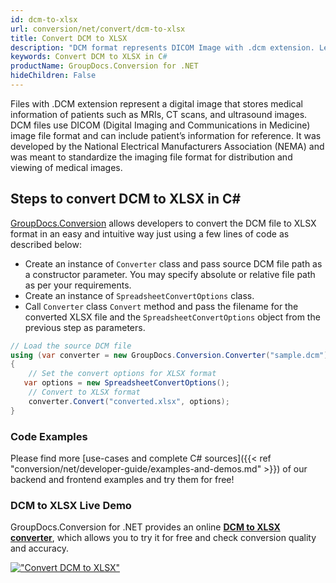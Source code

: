 ```yaml
---
id: dcm-to-xlsx
url: conversion/net/convert/dcm-to-xlsx
title: Convert DCM to XLSX
description: "DCM format represents DICOM Image with .dcm extension. Learn how to convert DCM to XLSX file programmatically in C# language using GroupDocs.Conversion for .NET library."
keywords: Convert DCM to XLSX in C#
productName: GroupDocs.Conversion for .NET
hideChildren: False
---
```


Files with .DCM extension represent a digital image that stores medical information of patients such as MRIs, CT scans, and ultrasound images. DCM files use DICOM (Digital Imaging and Communications in Medicine) image file format and can include patient’s information for reference. It was developed by the National Electrical Manufacturers Association (NEMA) and was meant to standardize the imaging file format for distribution and viewing of medical images.

## Steps to convert DCM to XLSX in C#

[GroupDocs.Conversion](https://products.groupdocs.com/conversion/net) allows developers to convert the DCM file to XLSX format in an easy and intuitive way just using a few lines of code as described below:

* Create an instance of `Converter` class and pass source DCM file path as a constructor parameter. You may specify absolute or relative file path as per your requirements. 
* Create an instance of `SpreadsheetConvertOptions` class.
* Call `Converter` class `Convert` method and pass the filename for the converted XLSX file and the `SpreadsheetConvertOptions` object from the previous step as parameters.

```csharp
// Load the source DCM file
using (var converter = new GroupDocs.Conversion.Converter("sample.dcm"))
{
    // Set the convert options for XLSX format
   var options = new SpreadsheetConvertOptions();
    // Convert to XLSX format
    converter.Convert("converted.xlsx", options);
}
```

### Code Examples

Please find more [use-cases and complete C# sources]({{< ref "conversion/net/developer-guide/examples-and-demos.md" >}}) of our backend and frontend examples and try them for free!

### DCM to XLSX Live Demo

GroupDocs.Conversion for .NET provides an online [**DCM to XLSX converter**](https://products.groupdocs.app/conversion/dcm-to-xlsx), which allows you to try it for free and check conversion quality and accuracy.

[!["Convert DCM to XLSX"](conversion/net/images/convert-to-xlsx/convert-dcm-to-xlsx.png)](https://products.groupdocs.app/conversion/dcm-to-xlsx)
